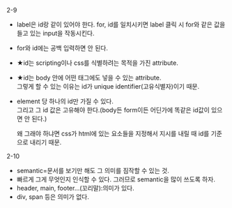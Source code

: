 2-9  
- label은 id랑 같이 있어야 한다. for, id를 일치시키면 label 클릭 시 for와 같은 값을 들고 있는 input을 작동시킨다.

- for와 id에는 공백 입력하면 안 된다.

- ★id는 scripting이나 css를 식별하려는 목적을 가진 attribute.

- ★id는 body 안에 어떤 태그에도 넣을 수 있는 attribute.  
그렇게 할 수 있는 이유는 id가 unique identifier(고유식별자)이기 때문.  

- element 당 하나의 id만 가질 수 있다.  
그리고 그 id 값은 고유해야 한다.(body든 form이든 어딘가에 똑같은 id값이 있으면 안 된다.)  
  
  왜 그래야 하냐면 css가 html에 있는 요소들을 지정해서 지시를 내릴 때 id를 기준으로 내리기 때문.  


2-10
- semantic=문서를 보기만 해도 그 의미를 짐작할 수 있는 것.
- 빠르게 그게 무엇인지 인식할 수 있다. 그러므로 semantic을 많이 쓰도록 하자. 
- header, main, footer...(꼬리말):의미가 있다.
- div, span 등은 의미가 없다.